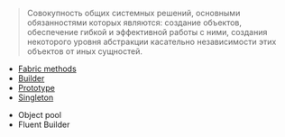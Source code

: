> Совокупность общих системных решений, основными обязанностями которых являются: создание объектов, обеспечение гибкой и эффективной работы с ними, создания некоторого уровня абстракции касательно независимости этих объектов от иных сущностей.

* [Fabric methods](fabric-family.md)
* [Builder](builder.md)
* [Prototype](prototype.md)
* [Singleton](singleton.md)
- Object pool
- Fluent Builder